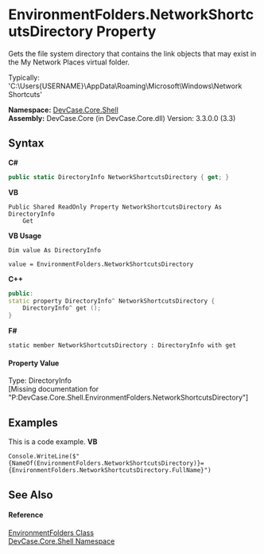 # EnvironmentFolders.NetworkShortcutsDirectory Property 
 

Gets the file system directory that contains the link objects that may exist in the My Network Places virtual folder. 

 Typically: 'C:\Users\{USERNAME}\AppData\Roaming\Microsoft\Windows\Network Shortcuts'

**Namespace:**&nbsp;<a href="N_DevCase_Core_Shell">DevCase.Core.Shell</a><br />**Assembly:**&nbsp;DevCase.Core (in DevCase.Core.dll) Version: 3.3.0.0 (3.3)

## Syntax

**C#**<br />
``` C#
public static DirectoryInfo NetworkShortcutsDirectory { get; }
```

**VB**<br />
``` VB
Public Shared ReadOnly Property NetworkShortcutsDirectory As DirectoryInfo
	Get
```

**VB Usage**<br />
``` VB Usage
Dim value As DirectoryInfo

value = EnvironmentFolders.NetworkShortcutsDirectory

```

**C++**<br />
``` C++
public:
static property DirectoryInfo^ NetworkShortcutsDirectory {
	DirectoryInfo^ get ();
}
```

**F#**<br />
``` F#
static member NetworkShortcutsDirectory : DirectoryInfo with get

```


#### Property Value
Type: DirectoryInfo<br />\[Missing <value> documentation for "P:DevCase.Core.Shell.EnvironmentFolders.NetworkShortcutsDirectory"\]

## Examples
This is a code example. 
**VB**<br />
``` VB
Console.WriteLine($"{NameOf(EnvironmentFolders.NetworkShortcutsDirectory)}={EnvironmentFolders.NetworkShortcutsDirectory.FullName}")
```


## See Also


#### Reference
<a href="T_DevCase_Core_Shell_EnvironmentFolders">EnvironmentFolders Class</a><br /><a href="N_DevCase_Core_Shell">DevCase.Core.Shell Namespace</a><br />